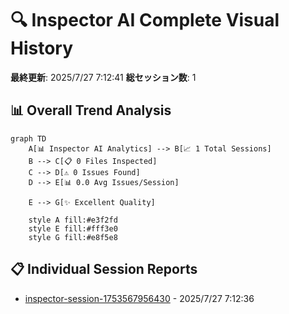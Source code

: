 # 🔍 Inspector AI Complete Visual History

**最終更新**: 2025/7/27 7:12:41
**総セッション数**: 1

## 📊 Overall Trend Analysis

```mermaid
graph TD
    A[📊 Inspector AI Analytics] --> B[📈 1 Total Sessions]
    B --> C[📋 0 Files Inspected]
    C --> D[⚠️ 0 Issues Found]
    D --> E[📊 0.0 Avg Issues/Session]
    
    E --> G[✨ Excellent Quality]
    
    style A fill:#e3f2fd
    style E fill:#fff3e0
    style G fill:#e8f5e8
```

## 📋 Individual Session Reports

- [inspector-session-1753567956430](mermaid-inspector-session-1753567956430.md) - 2025/7/27 7:12:36
